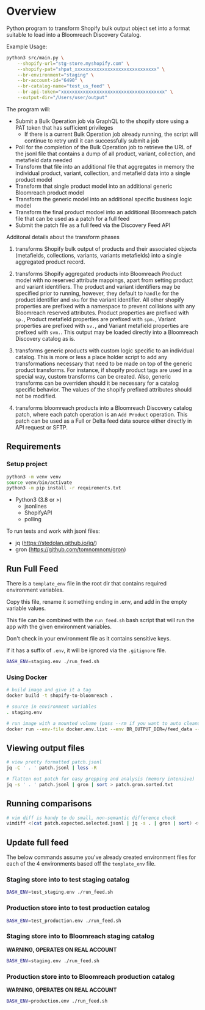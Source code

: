 # Overview

Python program to transform Shopify bulk output object set into a format suitable to load into a Bloomreach Discovery Catalog.

Example Usage:

```bash
python3 src/main.py \
    --shopify-url="stg-store.myshopify.com" \
    --shopify-pat="shpat_xxxxxxxxxxxxxxxxxxxxxxxxxxxxxx" \
    --br-environment="staging" \
    --br-account-id="6490" \
    --br-catalog-name="test_us_feed" \
    --br-api-token="xxxxxxxxxxxxxxxxxxxxxxxxxxxxxxxxxxxxxx" \
    --output-dir="/Users/user/output"
```

The program will:
* Submit a Bulk Operation job via GraphQL to the shopify store using a PAT token that has sufficient privileges
  * If there is a current Bulk Operation job already running, the script will continue to retry until it can successfully submit a job
* Poll for the completion of the Bulk Operation job to retrieve the URL of the jsonl file that contains a dump of all product, variant, collection, and metafield data needed
* Transform that file into an additional file that aggregates in memory the individual product, variant, collection, and metafield data into a single product model
* Transform that single product model into an additional generic Bloomreach product model
* Transform the generic model into an additional specific business logic model
* Transform the final product modoel into an additional Bloomreach patch file that can be used as a patch for a full feed
* Submit the patch file as a full feed via the Discovery Feed API

Additonal details about the transform phases

1. transforms Shopify bulk output of products and their associated objects (metafields, collections, variants, variants metafields) into a single aggregated product record.

1. transforms Shopify aggregated products into Bloomreach Product model with no reserved attribute mappings, apart from setting product and variant identifiers. The product and variant identifiers may be specified prior to running, however, they default to `handle` for the product identifier and `sku` for the variant identifier. All other shopify properties are prefixed with a namespace to prevent collisions with any Bloomreach reserved attributes. Product properties are prefixed with `sp.`, Product metafield properties are prefixed with `spm.`, Variant properties are prefixed with `sv.`, and Variant metafield properties are prefixed with `svm.`. This output may be loaded directly into a Bloomreach Discovery catalog as is.

1. transforms generic products with custom logic specific to an individual catalog. This is more or less a place holder script to add any transformations necessary that need to be made on top of the generic product transforms. For instance, if shopify product tags are used in a special way, custom transforms can be created. Also, generic transforms can be overriden should it be necessary for a catalog specific behavior. The values of the shopify prefixed attributes should not be modified.

1. transforms bloomreach products into a Bloomreach Discovery catalog patch, where each patch operation is an `Add Product` operation. This patch can be used as a Full or Delta feed data source either directly in API request or SFTP.

## Requirements

### Setup project

```bash
python3 -m venv venv
source venv/bin/activate
python3 -m pip install -r requirements.txt
```

* Python3 (3.8 or >)
    * jsonlines
    * ShopifyAPI
    * polling

To run tests and work with jsonl files:
* jq (https://stedolan.github.io/jq/)
* gron (https://github.com/tomnomnom/gron)

## Run Full Feed

There is a `template_env` file in the root dir that contains required environment variables.

Copy this file, rename it something ending in .env, and add in the empty variable values.

This file can be combined with the `run_feed.sh` bash script that will run the app with the given environment variables.

Don't check in your environment file as it contains sensitive keys.

If it has a suffix of `.env`, it will be ignored via the `.gitignore` file.

```bash
BASH_ENV=staging.env ./run_feed.sh
```

### Using Docker

```bash
# build image and give it a tag
docker build -t shopify-to-bloomreach .

# source in environment variables
. staging.env

# run image with a mounted volume (pass --rm if you want to auto cleanup)
docker run --env-file docker.env.list --env BR_OUTPUT_DIR=/feed_data --mount source=feed_data,target=/feed_data shopify-to-bloomreach
```

## Viewing output files

```bash
# view pretty formatted patch.jsonl
jq -C ' . ' patch.jsonl | less -R

# flatten out patch for easy grepping and analysis (memory intensive)
jq -s ' . ' patch.jsonl | gron | sort > patch.gron.sorted.txt
```

## Running comparisons

```bash
# vim diff is handy to do small, non-semantic difference check
vimdiff <(cat patch.expected.selected.jsonl | jq -s . | gron | sort) <(cat patch.selected.jsonl | jq -s . | gron | sort)
```

## Update full feed

The below commands assume you've already created environment files for each of the 4 environments based off the `template_env` file.

### Staging store into to test staging catalog

```bash
BASH_ENV=test_staging.env ./run_feed.sh
```


### Production store into to test production catalog

```bash
BASH_ENV=test_production.env ./run_feed.sh
```

### Staging store into to Bloomreach staging catalog

__WARNING, OPERATES ON REAL ACCOUNT__

```bash
BASH_ENV=staging.env ./run_feed.sh
```

### Production store into to Bloomreach production catalog

__WARNING, OPERATES ON REAL ACCOUNT__

```bash
BASH_ENV=production.env ./run_feed.sh
```

